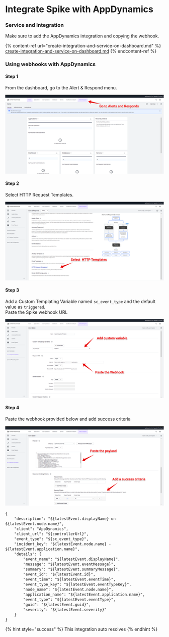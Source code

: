 # Integrate Spike with AppDynamics

### Service and Integration

Make sure to add the AppDynamics integration and copying the webhook.

{% content-ref url="create-integration-and-service-on-dashboard.md" %}
[create-integration-and-service-on-dashboard.md](create-integration-and-service-on-dashboard.md)
{% endcontent-ref %}

### Using webhooks with AppDynamics

#### Step 1

From the dashboard, go to the Alert & Respond menu.

![](<../.gitbook/assets/image (98) (1).png>)

####

#### Step 2

Select HTTP Request Templates.

![](<../.gitbook/assets/image (94).png>)

####

#### Step 3

Add a Custom Templating Variable named `sc_event_type` and the default value as `triggered`.\
Paste the Spike webhook URL

![](<../.gitbook/assets/image (95).png>)

#### Step 4

Paste the webhook provided below and add success criteria

![](<../.gitbook/assets/image (96).png>)

```
{
    "description": "${latestEvent.displayName} on ${latestEvent.node.name}",
    "client": "AppDynamics",
    "client_url": "${controllerUrl}",
    "event_type": "${sc_event_type}",
    "incident_key": "${latestEvent.node.name} - ${latestEvent.application.name}",
    "details": {
        "event_name": "${latestEvent.displayName}",
        "message": "${latestEvent.eventMessage}",
        "summary": "${latestEvent.summaryMessage}",
        "event_id": "${latestEvent.id}",
        "event_time": "${latestEvent.eventTime}",
        "event_type_key": "${latestEvent.eventTypeKey}",
        "node_name": "${latestEvent.node.name}",
        "application_name": "${latestEvent.application.name}",
        "event_type": "${latestEvent.eventType}",
        "guid": "${latestEvent.guid}",
        "severity": "${latestEvent.severity}"
    }
}
```

{% hint style="success" %}
This integration auto resolves
{% endhint %}
